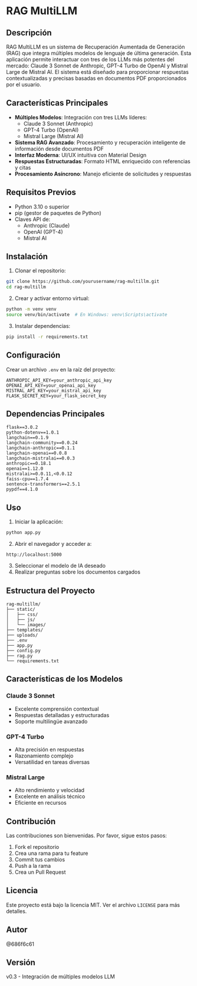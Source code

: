  # RAG MultiLLM

## Descripción
RAG MultiLLM es un sistema de Recuperación Aumentada de Generación (RAG) que integra múltiples modelos de lenguaje de última generación. Esta aplicación permite interactuar con tres de los LLMs más potentes del mercado: Claude 3 Sonnet de Anthropic, GPT-4 Turbo de OpenAI y Mistral Large de Mistral AI. El sistema está diseñado para proporcionar respuestas contextualizadas y precisas basadas en documentos PDF proporcionados por el usuario.

## Características Principales
- **Múltiples Modelos**: Integración con tres LLMs líderes:
  - Claude 3 Sonnet (Anthropic)
  - GPT-4 Turbo (OpenAI)
  - Mistral Large (Mistral AI)
- **Sistema RAG Avanzado**: Procesamiento y recuperación inteligente de información desde documentos PDF
- **Interfaz Moderna**: UI/UX intuitiva con Material Design
- **Respuestas Estructuradas**: Formato HTML enriquecido con referencias y citas
- **Procesamiento Asíncrono**: Manejo eficiente de solicitudes y respuestas

## Requisitos Previos
- Python 3.10 o superior
- pip (gestor de paquetes de Python)
- Claves API de:
  - Anthropic (Claude)
  - OpenAI (GPT-4)
  - Mistral AI

## Instalación

1. Clonar el repositorio:
```bash
git clone https://github.com/yourusername/rag-multillm.git
cd rag-multillm
```

2. Crear y activar entorno virtual:
```bash
python -m venv venv
source venv/bin/activate  # En Windows: venv\Scripts\activate
```

3. Instalar dependencias:
```bash
pip install -r requirements.txt
```

## Configuración
Crear un archivo `.env` en la raíz del proyecto:
```env
ANTHROPIC_API_KEY=your_anthropic_api_key
OPENAI_API_KEY=your_openai_api_key
MISTRAL_API_KEY=your_mistral_api_key
FLASK_SECRET_KEY=your_flask_secret_key
```

## Dependencias Principales
```text
flask==3.0.2
python-dotenv==1.0.1
langchain==0.1.9
langchain-community==0.0.24
langchain-anthropic==0.1.1
langchain-openai==0.0.8
langchain-mistralai==0.0.3
anthropic==0.18.1
openai==1.12.0
mistralai>=0.0.11,<0.0.12
faiss-cpu==1.7.4
sentence-transformers==2.5.1
pypdf==4.1.0
```

## Uso
1. Iniciar la aplicación:
```bash
python app.py
```

2. Abrir el navegador y acceder a:
```
http://localhost:5000
```

3. Seleccionar el modelo de IA deseado
4. Realizar preguntas sobre los documentos cargados

## Estructura del Proyecto
```
rag-multillm/
├── static/
│   ├── css/
│   ├── js/
│   └── images/
├── templates/
├── uploads/
├── .env
├── app.py
├── config.py
├── rag.py
└── requirements.txt
```

## Características de los Modelos

### Claude 3 Sonnet
- Excelente comprensión contextual
- Respuestas detalladas y estructuradas
- Soporte multilingüe avanzado

### GPT-4 Turbo
- Alta precisión en respuestas
- Razonamiento complejo
- Versatilidad en tareas diversas

### Mistral Large
- Alto rendimiento y velocidad
- Excelente en análisis técnico
- Eficiente en recursos

## Contribución
Las contribuciones son bienvenidas. Por favor, sigue estos pasos:
1. Fork el repositorio
2. Crea una rama para tu feature
3. Commit tus cambios
4. Push a la rama
5. Crea un Pull Request

## Licencia
Este proyecto está bajo la licencia MIT. Ver el archivo `LICENSE` para más detalles.

## Autor
@686f6c61

## Versión
v0.3 - Integración de múltiples modelos LLM
